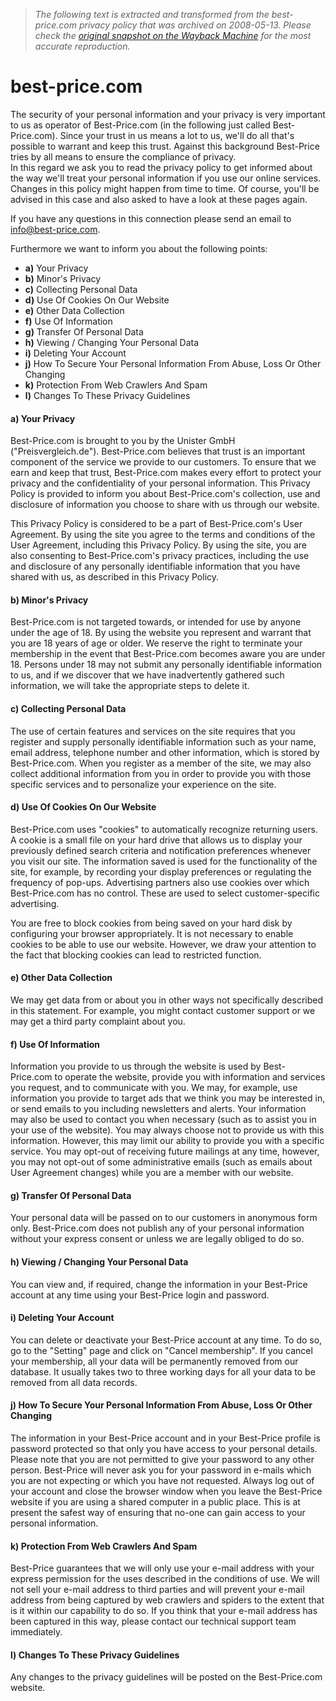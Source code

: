 > *The following text is extracted and transformed from the best-price.com privacy policy that was archived on 2008-05-13. Please check the [original snapshot on the Wayback Machine](https://web.archive.org/web/20080513193144id_/http%3A//www.best-price.com/service/privacy) for the most accurate reproduction.*

# best-price.com

The security of your personal information and your privacy is very important to us as operator of Best-Price.com (in the following just called Best-Price.com). Since your trust in us means a lot to us, we'll do all that's possible to warrant and keep this trust. Against this background Best-Price tries by all means to ensure the compliance of privacy.  
In this regard we ask you to read the privacy policy to get informed about the way we'll treat your personal information if you use our online services. Changes in this policy might happen from time to time. Of course, you'll be advised in this case and also asked to have a look at these pages again.

If you have any questions in this connection please send an email to [info@best-price.com](mailto:info@best-price.com).

Furthermore we want to inform you about the following points:

  * **a)** Your Privacy
  * **b)** Minor's Privacy
  * **c)** Collecting Personal Data
  * **d)** Use Of Cookies On Our Website
  * **e)** Other Data Collection
  * **f)** Use Of Information
  * **g)** Transfer Of Personal Data
  * **h)** Viewing / Changing Your Personal Data
  * **i)** Deleting Your Account
  * **j)** How To Secure Your Personal Information From Abuse, Loss Or Other Changing
  * **k)** Protection From Web Crawlers And Spam
  * **l)** Changes To These Privacy Guidelines



#### a) Your Privacy

Best-Price.com is brought to you by the Unister GmbH ("Preisvergleich.de"). Best-Price.com believes that trust is an important component of the service we provide to our customers. To ensure that we earn and keep that trust, Best-Price.com makes every effort to protect your privacy and the confidentiality of your personal information. This Privacy Policy is provided to inform you about Best-Price.com's collection, use and disclosure of information you choose to share with us through our website.

This Privacy Policy is considered to be a part of Best-Price.com's User Agreement. By using the site you agree to the terms and conditions of the User Agreement, including this Privacy Policy. By using the site, you are also consenting to Best-Price.com's privacy practices, including the use and disclosure of any personally identifiable information that you have shared with us, as described in this Privacy Policy.

#### b) Minor's Privacy

Best-Price.com is not targeted towards, or intended for use by anyone under the age of 18. By using the website you represent and warrant that you are 18 years of age or older. We reserve the right to terminate your membership in the event that Best-Price.com becomes aware you are under 18. Persons under 18 may not submit any personally identifiable information to us, and if we discover that we have inadvertently gathered such information, we will take the appropriate steps to delete it.

#### c) Collecting Personal Data

The use of certain features and services on the site requires that you register and supply personally identifiable information such as your name, email address, telephone number and other information, which is stored by Best-Price.com. When you register as a member of the site, we may also collect additional information from you in order to provide you with those specific services and to personalize your experience on the site.

#### d) Use Of Cookies On Our Website

Best-Price.com uses "cookies" to automatically recognize returning users. A cookie is a small file on your hard drive that allows us to display your previously defined search criteria and notification preferences whenever you visit our site. The information saved is used for the functionality of the site, for example, by recording your display preferences or regulating the frequency of pop-ups. Advertising partners also use cookies over which Best-Price.com has no control. These are used to select customer-specific advertising.

You are free to block cookies from being saved on your hard disk by configuring your browser appropriately. It is not necessary to enable cookies to be able to use our website. However, we draw your attention to the fact that blocking cookies can lead to restricted function. 

#### e) Other Data Collection

We may get data from or about you in other ways not specifically described in this statement. For example, you might contact customer support or we may get a third party complaint about you.

#### f) Use Of Information

Information you provide to us through the website is used by Best-Price.com to operate the website, provide you with information and services you request, and to communicate with you. We may, for example, use information you provide to target ads that we think you may be interested in, or send emails to you including newsletters and alerts. Your information may also be used to contact you when necessary (such as to assist you in your use of the website). You may always choose not to provide us with this information. However, this may limit our ability to provide you with a specific service. You may opt-out of receiving future mailings at any time, however, you may not opt-out of some administrative emails (such as emails about User Agreement changes) while you are a member with our website.

#### g) Transfer Of Personal Data

Your personal data will be passed on to our customers in anonymous form only. Best-Price.com does not publish any of your personal information without your express consent or unless we are legally obliged to do so.

#### h) Viewing / Changing Your Personal Data

You can view and, if required, change the information in your Best-Price account at any time using your Best-Price login and password.

#### i) Deleting Your Account

You can delete or deactivate your Best-Price account at any time. To do so, go to the "Setting" page and click on "Cancel membership". If you cancel your membership, all your data will be permanently removed from our database. It usually takes two to three working days for all your data to be removed from all data records.

#### j) How To Secure Your Personal Information From Abuse, Loss Or Other Changing

The information in your Best-Price account and in your Best-Price profile is password protected so that only you have access to your personal details. Please note that you are not permitted to give your password to any other person. Best-Price will never ask you for your password in e-mails which you are not expecting or which you have not requested. Always log out of your account and close the browser window when you leave the Best-Price website if you are using a shared computer in a public place. This is at present the safest way of ensuring that no-one can gain access to your personal information.

#### k) Protection From Web Crawlers And Spam

Best-Price guarantees that we will only use your e-mail address with your express permission for the uses described in the conditions of use. We will not sell your e-mail address to third parties and will prevent your e-mail address from being captured by web crawlers and spiders to the extent that is it within our capability to do so. If you think that your e-mail address has been captured in this way, please contact our technical support team immediately.

#### l) Changes To These Privacy Guidelines

Any changes to the privacy guidelines will be posted on the Best-Price.com website.
